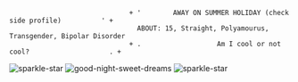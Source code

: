                                   + '        AWAY ON SUMMER HOLIDAY (check side profile)          ' + 
                                    ABOUT: 15, Straight, Polyamourus, Transgender, Bipolar Disorder
                                  + .                   Am I cool or not cool?                    . +

![sparkle-star](https://github.com/user-attachments/assets/82fe9581-429b-4924-b01f-7218c24e03e1) ![good-night-sweet-dreams](https://github.com/user-attachments/assets/44e9aada-b1a4-4d01-923a-cec1391eb808) ![sparkle-star](https://github.com/user-attachments/assets/82fe9581-429b-4924-b01f-7218c24e03e1)
<!---
alnstfan/alnstfan is a ✨ special ✨ repository because its `README.md` (this file) appears on your GitHub profile.
You can click the Preview link to take a look at your changes.
--->
